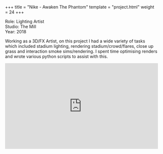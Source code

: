 +++
title = "Nike - Awaken The Phantom"
template = "project.html"
weight = 24
+++

Role: Lighting Artist  
Studio: The Mill  
Year: 2018  

Working as a 3D/FX Artist, on this project I had a wide variety of tasks which included stadium lighting, rendering stadium/crowd/flares, close up grass and interaction smoke sims/rendering. 
I spent time optimising renders and wrote various python scripts to assist with this.

<div style="padding:56.25% 0 0 0;position:relative;"><iframe src="https://player.vimeo.com/video/998338098?h=df05b9fd59&amp;badge=0&amp;autopause=0&amp;player_id=0&amp;app_id=58479" frameborder="0" allow="autoplay; fullscreen; picture-in-picture; clipboard-write" style="position:absolute;top:0;left:0;width:100%;height:100%;" title="nike_phantom"></iframe></div><script src="https://player.vimeo.com/api/player.js"></script>

